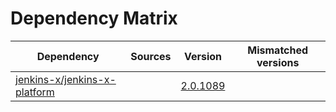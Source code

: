 # Dependency Matrix

Dependency | Sources | Version | Mismatched versions
---------- | ------- | ------- | -------------------
[jenkins-x/jenkins-x-platform](https://github.com/jenkins-x/jenkins-x-platform.git) |  | [2.0.1089](https://github.com/jenkins-x/jenkins-x-platform/releases/tag/v2.0.1089) | 
